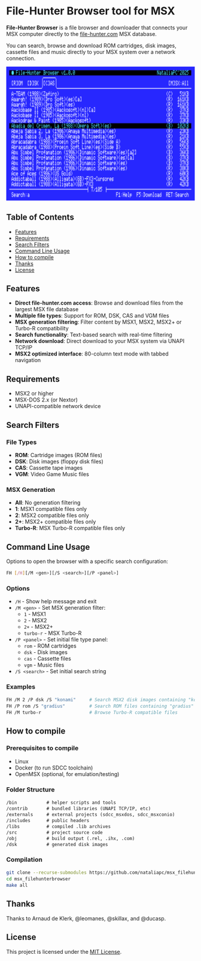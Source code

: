 # File-Hunter Browser tool for MSX

**File-Hunter Browser** is a file browser and downloader that connects your MSX computer directly to the [file-hunter.com](https://file-hunter.com) MSX database.

You can search, browse and download ROM cartridges, disk images, cassette files and music directly to your MSX system over a network connection.

![FH Browser Screenshot](assets/screenshot.png)

## Table of Contents
- [Features](#features)  
- [Requirements](#requirements)  
- [Search Filters](#search-filters)
- [Command Line Usage](#command-line-usage)
- [How to compile](#how-to-compile)  
- [Thanks](#thanks)  
- [License](#license)  

## Features
- **Direct file-hunter.com access**: Browse and download files from the largest MSX file database
- **Multiple file types**: Support for ROM, DSK, CAS and VGM files
- **MSX generation filtering**: Filter content by MSX1, MSX2, MSX2+ or Turbo-R compatibility
- **Search functionality**: Text-based search with real-time filtering
- **Network download**: Direct download to your MSX system via UNAPI TCP/IP
- **MSX2 optimized interface**: 80-column text mode with tabbed navigation

## Requirements
- MSX2 or higher  
- MSX-DOS 2.x (or Nextor)  
- UNAPI-compatible network device  

## Search Filters

### File Types
- **ROM**: Cartridge images (ROM files)
- **DSK**: Disk images (floppy disk files)  
- **CAS**: Cassette tape images
- **VGM**: Video Game Music files

### MSX Generation
- **All**: No generation filtering
- **1**: MSX1 compatible files only
- **2**: MSX2 compatible files only
- **2+**: MSX2+ compatible files only
- **Turbo-R**: MSX Turbo-R compatible files only

## Command Line Usage

Options to open the browser with a specific search configuration:

```bash
FH [/H][/M <gen>][/S <search>][/P <panel>]
```

### Options
- `/H` - Show help message and exit
- `/M <gen>` - Set MSX generation filter:
  - `1` - MSX1
  - `2` - MSX2  
  - `2+` - MSX2+
  - `turbo-r` - MSX Turbo-R
- `/P <panel>` - Set initial file type panel:
  - `rom` - ROM cartridges
  - `dsk` - Disk images
  - `cas` - Cassette files
  - `vgm` - Music files
- `/S <search>` - Set initial search string

### Examples
```bash
FH /M 2 /P dsk /S "konami"     # Search MSX2 disk images containing "konami"
FH /P rom /S "gradius"         # Search ROM files containing "gradius"
FH /M turbo-r                  # Browse Turbo-R compatible files
```

## How to compile

### Prerequisites to compile
- Linux  
- Docker (to run SDCC toolchain)  
- OpenMSX (optional, for emulation/testing)  

### Folder Structure
```
/bin           # helper scripts and tools
/contrib       # bundled libraries (UNAPI TCP/IP, etc)
/externals     # external projects (sdcc_msxdos, sdcc_msxconio)
/includes      # public headers
/libs          # compiled .lib archives
/src           # project source code
/obj           # build output (.rel, .ihx, .com)
/dsk           # generated disk images
```

### Compilation
```bash
git clone --recurse-submodules https://github.com/nataliapc/msx_filehunterbrowser.git
cd msx_filehunterbrowser
make all
```

## Thanks
Thanks to Arnaud de Klerk, @leomanes, @skillax, and @ducasp.

## License
This project is licensed under the [MIT License](LICENSE).

